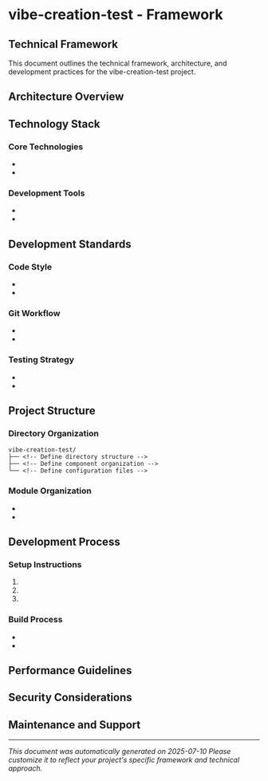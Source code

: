 # vibe-creation-test - Framework

## Technical Framework

This document outlines the technical framework, architecture, and development practices for the vibe-creation-test project.

## Architecture Overview

<!-- Describe the high-level architecture -->

## Technology Stack

### Core Technologies
- <!-- List primary technologies -->
- <!-- List frameworks and libraries -->

### Development Tools
- <!-- List development tools -->
- <!-- List build and deployment tools -->

## Development Standards

### Code Style
- <!-- Define coding standards -->
- <!-- Define naming conventions -->

### Git Workflow
- <!-- Define branching strategy -->
- <!-- Define commit message format -->

### Testing Strategy
- <!-- Define testing approach -->
- <!-- Define test coverage goals -->

## Project Structure

### Directory Organization
```
vibe-creation-test/
├── <!-- Define directory structure -->
├── <!-- Define component organization -->
└── <!-- Define configuration files -->
```

### Module Organization
- <!-- Define module structure -->
- <!-- Define component hierarchy -->

## Development Process

### Setup Instructions
1. <!-- Installation steps -->
2. <!-- Configuration steps -->
3. <!-- Development environment setup -->

### Build Process
- <!-- Build instructions -->
- <!-- Deployment process -->

## Performance Guidelines

<!-- Define performance standards and optimization strategies -->

## Security Considerations

<!-- Outline security practices and requirements -->

## Maintenance and Support

<!-- Define maintenance procedures and support processes -->

---

*This document was automatically generated on 2025-07-10*
*Please customize it to reflect your project's specific framework and technical approach.*
